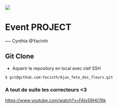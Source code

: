 ![](https://i.ytimg.com/vi/pvywTvq9N14/hqdefault.jpg)

# Event PROJECT

~~ Cynthia @Yacinth

## Git Clone

-   Aquerir le repository en local avec clef SSH

```
$ git@github.com:Yacinth/Ajax_fete_des_fleurs.git
```

### A tout de suite les correcteurs <3

https://www.youtube.com/watch?v=FAlx59H076k
